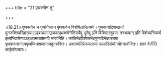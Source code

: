 +++
title = "21 पृथक्त्वेन तु"

+++
  
  
॥18.21॥ पृथक्त्वेन च पृथग्विधान् पृथक्त्वेन विशेषितानित्यर्थः।
पृथक्त्वादिशब्दानां
पुनरुक्तिपरिहारायाऽऽहब्राह्मणाद्याकारपृथक्त्वेनेतिसर्वेषु भूतेषु इति
विशिष्टानुवादः तत्रभावान् इति विशेष्यनिष्कर्ष
इत्यभिप्रायेणाऽऽहआत्माख्यानपि भावानिति। जातिभेदविशेष्यभेदगुणादिभेदपरतया
पृथक्त्वनानात्वपृथग्विधशब्दानामपुनरुक्तिः। उक्तव्यतिरेकपरतया
फलादिसंयोगयोग्यत्वोक्तिः। ज्ञानं वेत्तीति कर्तृत्वोपचारः।  
  
